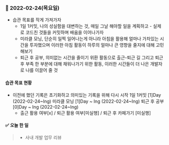 ### 📆 2022-02-24(목요일)

- 습관 목표를 작게 가져가자
  - 1일 1커밋, 나의 성실함을 대변하는 것, 매일 그날 해야할 일을 계획하고 - 실제로 코드친 것들을 커밋하며 배움을 이어나가자
  - 미라클 모닝, 단순히 일찍 일어나는게 아니라 아침을 활용해 얼마나 가차있는 시간을 투자했으며 이러한 아침 활동이 하루의 얼마나 큰 영향을 줄지에 대해 고민해보기
  - 퇴근 후 공부, 의미없는 시간을 줄이기 위환 활동으로 출근-퇴근 길 그리고 퇴근 후 부족 한 부분에 대해 채워나가기 위한 활동, 이러한 시간들이 더 나은 개발자로 나를 이끌어 줄 것

#### 습관 목표 현황

- 이전에 했던 기록은 초기화하고 의미있는 기록을 위해 다시 시작
  1일 1커밋 [1]Day (2022-02-24~Ing)
  미라클 모닝 [1]Day ~ Ing (2022-02-24~Ing)
  퇴근 후 공부 [0]Day ~ Ing (2022-02-24~Ing)
  - 출근 활용 여부[x] / 퇴근 활용 여부[미실행] / 퇴근 후 카페가기 [미실행]

#### ✅ 오늘 한 일

> - 사내 개발 업무 리뷰
